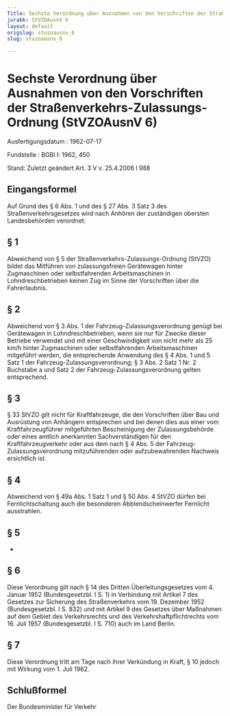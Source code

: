 ```yaml
---
Title: Sechste Verordnung über Ausnahmen von den Vorschriften der Straßenverkehrs-Zulassungs-Ordnung
jurabk: StVZOAusnV 6
layout: default
origslug: stvzoausnv_6
slug: stvzoausnv_6

---
```


# Sechste Verordnung über Ausnahmen von den Vorschriften der Straßenverkehrs-Zulassungs-Ordnung (StVZOAusnV 6)

Ausfertigungsdatum
:   1962-07-17

Fundstelle
:   BGBl I: 1962, 450

Stand: Zuletzt geändert Art. 3 V v. 25.4.2006 I 988

## Eingangsformel

Auf Grund des § 6 Abs. 1 und des § 27 Abs. 3 Satz 3 des
Straßenverkehrsgesetzes wird nach Anhören der zuständigen obersten
Landesbehörden verordnet:


## § 1

Abweichend von § 5 der Straßenverkehrs-Zulassungs-Ordnung (StVZO)
bildet das Mitführen von zulassungsfreien Gerätewagen hinter
Zugmaschinen oder selbstfahrenden Arbeitsmaschinen in
Lohndreschbetrieben keinen Zug im Sinne der Vorschriften über die
Fahrerlaubnis.


## § 2

Abweichend von § 3 Abs. 1 der Fahrzeug-Zulassungsverordnung genügt bei
Gerätewagen in Lohndreschbetrieben, wenn sie nur für Zwecke dieser
Betriebe verwendet und mit einer Geschwindigkeit von nicht mehr als 25
km/h hinter Zugmaschinen oder selbstfahrenden Arbeitsmaschinen
mitgeführt werden, die entsprechende Anwendung des § 4 Abs. 1 und 5
Satz 1 der Fahrzeug-Zulassungsverordnung; § 3 Abs. 2 Satz 1 Nr. 2
Buchstabe a und Satz 2 der Fahrzeug-Zulassungsverordnung gelten
entsprechend.


## § 3

§ 33 StVZO gilt nicht für Kraftfahrzeuge, die den Vorschriften über
Bau und Ausrüstung von Anhängern entsprechen und bei denen dies aus
einer vom Kraftfahrzeugführer mitgeführten Bescheinigung der
Zulassungsbehörde oder eines amtlich anerkannten Sachverständigen für
den Kraftfahrzeugverkehr oder aus dem nach § 4 Abs. 5 der Fahrzeug-
Zulassungsverordnung mitzuführenden oder aufzubewahrenden Nachweis
ersichtlich ist.


## § 4

Abweichend von § 49a Abs. 1 Satz 1 und § 50 Abs. 4 StVZO dürfen bei
Fernlichtschaltung auch die besonderen Abblendscheinwerfer Fernlicht
ausstrahlen.


## § 5

-


## § 6

Diese Verordnung gilt nach § 14 des Dritten Überleitungsgesetzes vom
4\. Januar 1952 (Bundesgesetzbl. I S. 1) in Verbindung mit Artikel 7
des Gesetzes zur Sicherung des Straßenverkehrs vom 19. Dezember 1952
(Bundesgesetzbl. I S. 832) und mit Artikel 9 des Gesetzes über
Maßnahmen auf dem Gebiet des Verkehrsrechts und des
Verkehrshaftpflichtrechts vom 16. Juli 1957 (Bundesgesetzbl. I S. 710)
auch im Land Berlin.


## § 7

Diese Verordnung tritt am Tage nach ihrer Verkündung in Kraft,
§ 10 jedoch mit Wirkung vom 1. Juli 1962.


## Schlußformel

Der Bundesminister für Verkehr

